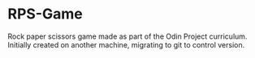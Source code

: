 # RPS-Game
Rock paper scissors game made as part of the Odin Project curriculum. Initially created on another machine, migrating to git to control version.
